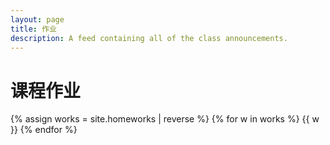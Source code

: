 ```yaml
---
layout: page
title: 作业
description: A feed containing all of the class announcements.
---
```


# 课程作业

{% assign works = site.homeworks | reverse %}
{% for w in works %}
{{ w }}
{% endfor %}